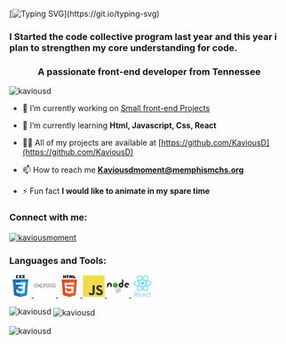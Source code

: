 [![Typing SVG](https://readme-typing-svg.demolab.com?font=Rubik+Doodle+Shadow&pause=1000&color=5708CC&vCenter=true&multiline=true&random=false&width=700&height=150&lines=Hello+my+name+is+Kavious+Moment.+I'm;A+software+Dev.+Here+is+my+created+profile.)](https://git.io/typing-svg)

### I Started the code collective program last year and this year i plan to strengthen my core understanding for code. ###
<h3 align="center">A passionate front-end developer from Tennessee</h3>

<p align="left"> <img src="https://komarev.com/ghpvc/?username=kaviousd&label=Profile%20views&color=0e75b6&style=flat" alt="kaviousd" /> </p>

- 🔭 I’m currently working on [Small front-end Projects](https://github.com/KaviousD)

- 🌱 I’m currently learning **Html, Javascript, Css, React**

- 👨‍💻 All of my projects are available at [https://github.com/KaviousD](https://github.com/KaviousD)

- 📫 How to reach me **Kaviousdmoment@memphismchs.org**

- ⚡ Fun fact **I would like to animate in my spare time**

<h3 align="left">Connect with me:</h3>
<p align="left">
<a href="https://www.linkedin.com/in/kavious-moment/" target="blank"><img align="center" src="https://raw.githubusercontent.com/rahuldkjain/github-profile-readme-generator/master/src/images/icons/Social/linked-in-alt.svg" alt="kaviousmoment" height="30" width="40" /></a>
</p>

<h3 align="left">Languages and Tools:</h3>
<p align="left"> <a href="https://www.w3schools.com/css/" target="_blank" rel="noreferrer"> <img src="https://raw.githubusercontent.com/devicons/devicon/master/icons/css3/css3-original-wordmark.svg" alt="css3" width="40" height="40"/> </a> <a href="https://expressjs.com" target="_blank" rel="noreferrer"> <img src="https://raw.githubusercontent.com/devicons/devicon/master/icons/express/express-original-wordmark.svg" alt="express" width="40" height="40"/> </a> <a href="https://www.w3.org/html/" target="_blank" rel="noreferrer"> <img src="https://raw.githubusercontent.com/devicons/devicon/master/icons/html5/html5-original-wordmark.svg" alt="html5" width="40" height="40"/> </a> <a href="https://developer.mozilla.org/en-US/docs/Web/JavaScript" target="_blank" rel="noreferrer"> <img src="https://raw.githubusercontent.com/devicons/devicon/master/icons/javascript/javascript-original.svg" alt="javascript" width="40" height="40"/> </a> <a href="https://nodejs.org" target="_blank" rel="noreferrer"> <img src="https://raw.githubusercontent.com/devicons/devicon/master/icons/nodejs/nodejs-original-wordmark.svg" alt="nodejs" width="40" height="40"/> </a> <a href="https://reactjs.org/" target="_blank" rel="noreferrer"> <img src="https://raw.githubusercontent.com/devicons/devicon/master/icons/react/react-original-wordmark.svg" alt="react" width="40" height="40"/> </a> </p>

<p><img align="left" src="https://github-readme-stats.vercel.app/api/top-langs?username=kaviousd&show_icons=true&locale=en&layout=compact" alt="kaviousd" /></p>

<p>&nbsp;<img align="center" src="https://github-readme-stats.vercel.app/api?username=kaviousd&show_icons=true&locale=en" alt="kaviousd" /></p>

<p><img align="center" src="https://github-readme-streak-stats.herokuapp.com/?user=kaviousd&" alt="kaviousd" /></p>
